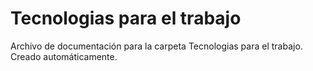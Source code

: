 # Tecnologias para el trabajo
Archivo de documentación para la carpeta Tecnologias para el trabajo.
Creado automáticamente.
